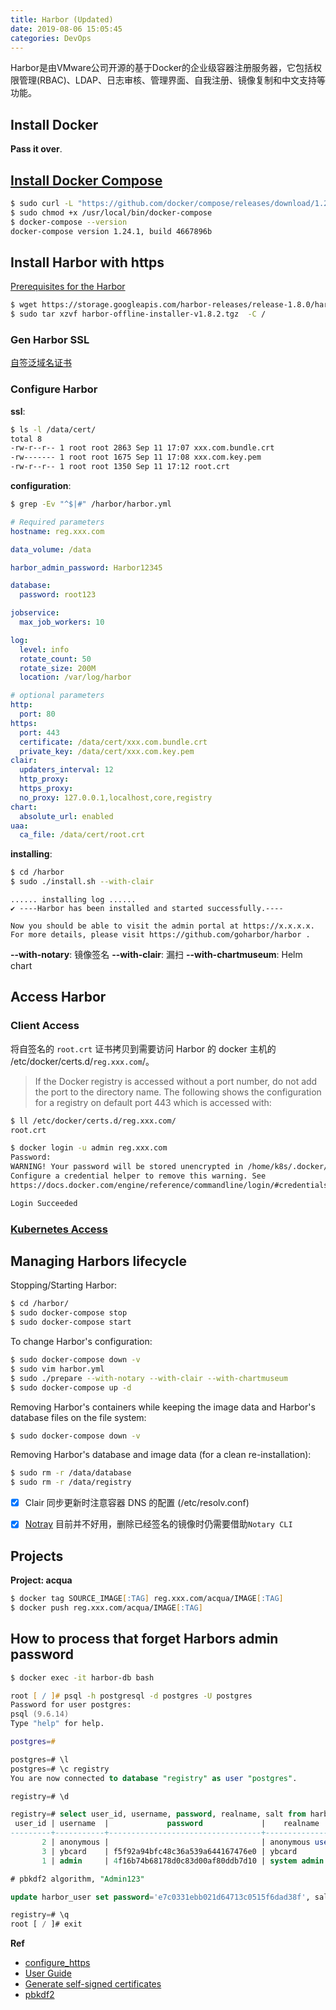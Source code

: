 ```yaml
---
title: Harbor (Updated)
date: 2019-08-06 15:05:45
categories: DevOps
---
```

Harbor是由VMware公司开源的基于Docker的企业级容器注册服务器，它包括权限管理(RBAC)、LDAP、日志审核、管理界面、自我注册、镜像复制和中文支持等功能。

## Install Docker

**Pass it over**.


## [Install Docker Compose](https://docs.docker.com/compose/install/#install-compose)

```zsh
$ sudo curl -L "https://github.com/docker/compose/releases/download/1.24.1/docker-compose-$(uname -s)-$(uname -m)" -o /usr/local/bin/docker-compose
$ sudo chmod +x /usr/local/bin/docker-compose
$ docker-compose --version
docker-compose version 1.24.1, build 4667896b
```


## Install Harbor with https

[Prerequisites for the Harbor](http://github.com/vmware/harbor)

```zsh
$ wget https://storage.googleapis.com/harbor-releases/release-1.8.0/harbor-offline-installer-v1.8.2.tgz
$ sudo tar xzvf harbor-offline-installer-v1.8.2.tgz  -C /
```

<!-- more -->

### Gen Harbor SSL

[自签泛域名证书](https://github.com/fishdrowned/ssl)


### Configure Harbor

**ssl**:

```zsh
$ ls -l /data/cert/
total 8
-rw-r--r-- 1 root root 2863 Sep 11 17:07 xxx.com.bundle.crt
-rw------- 1 root root 1675 Sep 11 17:08 xxx.com.key.pem
-rw-r--r-- 1 root root 1350 Sep 11 17:12 root.crt
```

**configuration**:

```zsh
$ grep -Ev "^$|#" /harbor/harbor.yml
```

```yml
# Required parameters
hostname: reg.xxx.com

data_volume: /data

harbor_admin_password: Harbor12345

database:
  password: root123

jobservice:
  max_job_workers: 10

log:
  level: info
  rotate_count: 50
  rotate_size: 200M
  location: /var/log/harbor

# optional parameters
http:
  port: 80
https:
  port: 443
  certificate: /data/cert/xxx.com.bundle.crt
  private_key: /data/cert/xxx.com.key.pem
clair:
  updaters_interval: 12
  http_proxy:
  https_proxy:
  no_proxy: 127.0.0.1,localhost,core,registry
chart:
  absolute_url: enabled
uaa:
  ca_file: /data/cert/root.crt
```

**installing**:

```zsh
$ cd /harbor
$ sudo ./install.sh --with-clair
```

```log
...... installing log ......
✔ ----Harbor has been installed and started successfully.----

Now you should be able to visit the admin portal at https://x.x.x.x.
For more details, please visit https://github.com/goharbor/harbor .
```

**--with-notary**: 镜像签名
**--with-clair**: 漏扫
**--with-chartmuseum**: Helm chart


## Access Harbor

### Client Access

将自签名的 `root.crt` 证书拷贝到需要访问 Harbor 的 docker 主机的 /etc/docker/certs.d/`reg.xxx.com`/。

> If the Docker registry is accessed without a port number, do not add the port to the directory name. The following shows the configuration for a registry on default port 443 which is accessed with:

```zsh
$ ll /etc/docker/certs.d/reg.xxx.com/
root.crt

$ docker login -u admin reg.xxx.com
Password:
WARNING! Your password will be stored unencrypted in /home/k8s/.docker/config.json.
Configure a credential helper to remove this warning. See
https://docs.docker.com/engine/reference/commandline/login/#credentials-store

Login Succeeded
```


### [Kubernetes Access](https://kubernetes.io/docs/tasks/configure-pod-container/pull-image-private-registry/)


## Managing Harbors lifecycle

Stopping/Starting Harbor:

```zsh
$ cd /harbor/
$ sudo docker-compose stop
$ sudo docker-compose start
```

To change Harbor's configuration:

```zsh
$ sudo docker-compose down -v
$ sudo vim harbor.yml
$ sudo ./prepare --with-notary --with-clair --with-chartmuseum
$ sudo docker-compose up -d
```

Removing Harbor's containers while keeping the image data and Harbor's database files on the file system:

```zsh
$ sudo docker-compose down -v
```

Removing Harbor's database and image data (for a clean re-installation):

```zsh
$ sudo rm -r /data/database
$ sudo rm -r /data/registry
```

* [x] Clair 同步更新时注意容器 DNS 的配置 (/etc/resolv.conf)
* [x] [Notray](https://github.com/theupdateframework/notary) 目前并不好用，删除已经签名的镜像时仍需要借助`Notary CLI`


## Projects

**Project: acqua**

```zsh
$ docker tag SOURCE_IMAGE[:TAG] reg.xxx.com/acqua/IMAGE[:TAG]
$ docker push reg.xxx.com/acqua/IMAGE[:TAG]
```


## How to process that forget Harbors admin password

```zsh
$ docker exec -it harbor-db bash

root [ / ]# psql -h postgresql -d postgres -U postgres
Password for user postgres: 
psql (9.6.14)
Type "help" for help.

postgres=#
```

```sql
postgres=# \l
postgres=# \c registry
You are now connected to database "registry" as user "postgres".

registry=# \d

registry=# select user_id, username, password, realname, salt from harbor_user;
 user_id | username  |             password             |    realname    |               salt               
---------+-----------+----------------------------------+----------------+----------------------------------
       2 | anonymous |                                  | anonymous user | 
       3 | ybcard    | f5f92a94bfc48c36a539a644167476e0 | ybcard         | uc6dbjkwh178i1aycisi26q8y8mo593v
       1 | admin     | 4f16b74b68178d0c83d00af80ddb7d10 | system admin   | vsq9qbd0jgu3236iz0beat43yl9av11a

# pbkdf2 algorithm, "Admin123"

update harbor_user set password='e7c0331ebb021d64713c0515f6dad38f', salt='pa4mmop0v9lhnv2vpvmkuv941it72ku6' where username='admin';

registry=# \q
root [ / ]# exit
```


**Ref**

+ [configure_https](https://github.com/goharbor/harbor/blob/master/docs/configure_https.md)
+ [User Guide](https://github.com/goharbor/harbor/blob/master/docs/user_guide.md#user-guide)
+ [Generate self-signed certificates](https://coreos.com/os/docs/latest/generate-self-signed-certificates.html)
+ [pbkdf2](https://github.com/mitsuhiko/python-pbkdf2/blob/master/pbkdf2.py)
